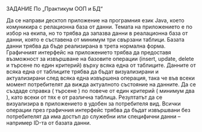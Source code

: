 ЗАДАНИЕ
По „Практикум ООП и БД“

Да се направи десктоп приложение на програмния език Java, което
комуникира с релационна база от данни. Темата на приложението е по
избор на екипа, но то трябва да запазва данни в реалационна база от данни,
която е съставена от минимум три свързани таблици. Базата данни трябва
да бъде реализирана в трета нормална форма.
Графичният интерфейс на приложението трябва да предоставя възможност
за извършване на базовите операции (insert, update, delete и търсене по
един критерий) върху всяка една от таблиците. Данните от всяка една от
таблиците трябва да бъдат визуализирани и актуализирани след всяка една
извършена операция, така че във всеки момент потребителят да вижда
актуалното състояние на данните.
Да се създаде справка ( търсене ) по повече от един критерий ( минимум
два ), като всеки от тях е от различна таблица. Резултатът да се визуализира
в приложението в удобен за потребителя вид.
Всички операции през графичния интерфейс трябва да бъдат извършвани
без потребителят да има достъп до служебни или специфични данни –
например ID-та от базата данни.
